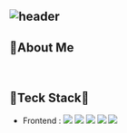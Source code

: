 ![header](https://capsule-render.vercel.app/api?type=soft&color=AFC4E7&height=150&section=header&text=Hi🙌%20I'm%20Nakyung&fontSize=50&fontColor=FFFFFF&animation=twinkling)
---
## 🙋About Me
<br>

## 🔨Teck Stack🔨
+ Frontend : <img src="https://img.shields.io/badge/html5-E34F26?style=for-the-badge&logo=html5&logoColor=white&style=flat-square"> <img src="https://img.shields.io/badge/css-1572B6?style=for-the-badge&logo=css3&logoColor=white&style=flat-square"> <img src="https://img.shields.io/badge/javascript-F7DF1E?style=for-the-badge&logo=javascript&logoColor=black&style=flat-square"> <img src="https://img.shields.io/badge/jquery-0769AD?style=for-the-badge&logo=jquery&logoColor=white&style=flat-square"> <img src="https://img.shields.io/badge/bootstrap-7952B3?style=for-the-badge&logo=bootstrap&logoColor=white&style=flat-square">
